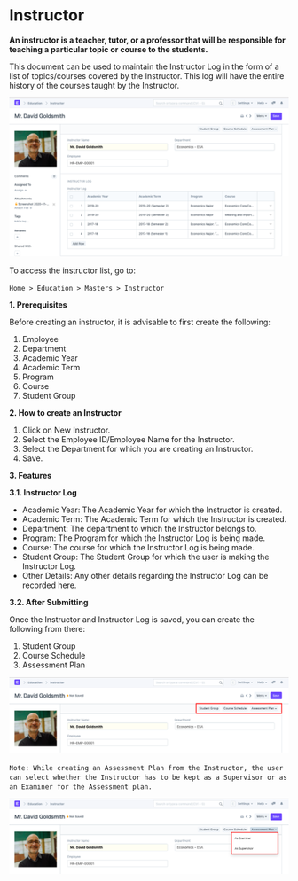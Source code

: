 # Instructor

**An instructor is a teacher, tutor, or a professor that will be responsible for teaching a particular topic or course to the students.**

This document can be used to maintain the Instructor Log in the form of a list of topics/courses covered by the Instructor. This log will have the entire history of the courses taught by the Instructor.

![Instructor](../Images/education-instructor-1.png)

To access the instructor list, go to:

`Home > Education > Masters > Instructor`

**1. Prerequisites**

Before creating an instructor, it is advisable to first create the following:

1. Employee
2. Department
3. Academic Year
4. Academic Term
5. Program
6. Course
7. Student Group

**2. How to create an Instructor**

1. Click on New Instructor.
2. Select the Employee ID/Employee Name for the Instructor.
3. Select the Department for which you are creating an Instructor.
4. Save.

**3. Features**

**3.1. Instructor Log**

- Academic Year: The Academic Year for which the Instructor is created.
- Academic Term: The Academic Term for which the Instructor is created.
- Department: The department to which the Instructor belongs to.
- Program: The Program for which the Instructor Log is being made.
- Course: The course for which the Instructor Log is being made.
- Student Group: The Student Group for which the user is making the Instructor Log.
- Other Details: Any other details regarding the Instructor Log can be recorded here.

**3.2. After Submitting**

Once the Instructor and Instructor Log is saved, you can create the following from there:

1. Student Group
2. Course Schedule
3. Assessment Plan

![Instructor](../Images/education-instructor-3.png)

`Note: While creating an Assessment Plan from the Instructor, the user can select whether the Instructor has to be kept as a Supervisor or as an Examiner for the Assessment plan.`

![Instructor](../Images/education-instructor-4.png)
